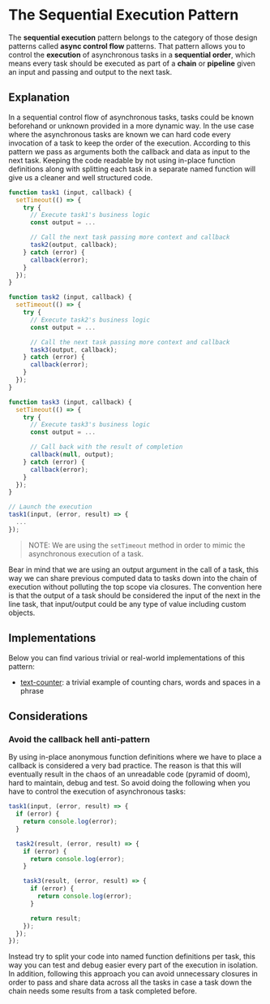 # The Sequential Execution Pattern #

The **sequential execution** pattern belongs to the category of those design patterns called **async control flow** patterns. That pattern allows you to control the **execution** of asynchronous tasks in a **sequential order**, which means every task should be executed as part of a **chain** or **pipeline** given an input and passing and output to the next task.

## Explanation ##

In a sequential control flow of asynchronous tasks, tasks could be known beforehand or unknown provided in a more dynamic way. In the use case where the asynchronous tasks are known we can hard code every invocation of a task to keep the order of the execution. According to this pattern we pass as arguments both the callback and data as input to the next task. Keeping the code readable by not using in-place function definitions along with splitting each task in a separate named function will give us a cleaner and well structured code.

```javascript
function task1 (input, callback) {
  setTimeout(() => {
    try {
      // Execute task1's business logic
      const output = ...

      // Call the next task passing more context and callback
      task2(output, callback);
    } catch (error) {
      callback(error);
    }
  });
}

function task2 (input, callback) {
  setTimeout(() => {
    try {
      // Execute task2's business logic
      const output = ...

      // Call the next task passing more context and callback
      task3(output, callback);
    } catch (error) {
      callback(error);
    }
  });
}

function task3 (input, callback) {
  setTimeout(() => {
    try {
      // Execute task3's business logic
      const output = ...

      // Call back with the result of completion
      callback(null, output);
    } catch (error) {
      callback(error);
    }
  });
}

// Launch the execution
task1(input, (error, result) => {
  ...
});
```

> NOTE: We are using the `setTimeout` method in order to mimic the asynchronous execution of a task.

Bear in mind that we are using an output argument in the call of a task, this way we can share previous computed data to tasks down into the chain of execution without polluting the top scope via closures. The convention here is that the output of a task should be considered the input of the next in the line task, that input/output could be any type of value including custom objects.

## Implementations ##

Below you can find various trivial or real-world implementations of this pattern:

* [text-counter](text-counter.js): a trivial example of counting chars, words and spaces in a phrase

## Considerations ##

### Avoid the callback hell anti-pattern ###

By using in-place anonymous function definitions where we have to place a callback is considered a very bad practice. The reason is that this will eventually result in the chaos of an unreadable code (pyramid of doom), hard to maintain, debug and test. So avoid doing the following when you have to control the execution of asynchronous tasks:

```javascript
task1(input, (error, result) => {
  if (error) {
    return console.log(error);
  }

  task2(result, (error, result) => {
    if (error) {
      return console.log(error);
    }

    task3(result, (error, result) => {
      if (error) {
        return console.log(error);
      }

      return result;
    });
  });
});
```

Instead try to split your code into named function definitions per task, this way you can test and debug easier every part of the execution in isolation. In addition, following this approach you can avoid unnecessary closures in order to pass and share data across all the tasks in case a task down the chain needs some results from a task completed before.